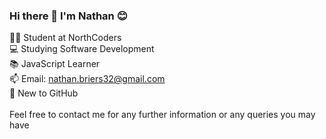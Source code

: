 ### Hi there 👋 I'm Nathan 😊

👨‍🎓 Student at NorthCoders <br>
💻 Studying Software Development <br>
📚 JavaScript Learner <br>
📫 Email: nathan.briers32@gmail.com <br>
👶 New to GitHub <br>
<br>
Feel free to contact me for any further information or any queries you may have 


<!--
**Pirkhs/Pirkhs** is a ✨ _special_ ✨ repository because its `README.md` (this file) appears on your GitHub profile.

Here are some ideas to get you started:

- 🔭 I’m currently working on ...
- 🌱 I’m currently learning ...
- 👯 I’m looking to collaborate on ...
- 🤔 I’m looking for help with ...
- 💬 Ask me about ...
- 📫 How to reach me: ...
- 😄 Pronouns: ...
- ⚡ Fun fact: ...
-->
